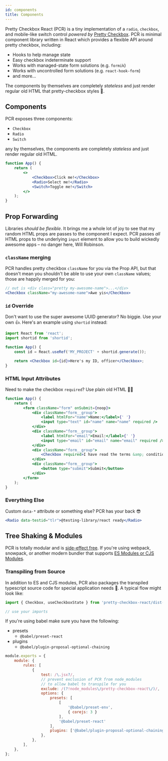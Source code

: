 ```yaml
---
id: components
title: Components
---
```


Pretty Checkbox React (PCR) is a tiny implementation of a `radio`, `checkbox`, and mobile-like switch control _powered by_ [Pretty Checkbox](https://pretty-checkbox.netlify.app/). PCR is minimal component library written in React which provides a flexible API around pretty checkbox, including:

-   Hooks to help manage state
-   Easy checkbox indeterminate support
-   Works with managed-state form solutions (e.g. `formik`)
-   Works with uncontrolled form solutions (e.g. `react-hook-form`)
-   and more...

The components by themselves are completely _stateless_ and just render regular old HTML that pretty-checkbox styles 💅.

## Components

PCR exposes three components:

-   `Checkbox`
-   `Radio`
-   `Switch`

any by themselves, the components are completely _stateless_ and just render regular old HTML.

```jsx live
function App() {
    return (
        <>
            <Checkbox>Click me!</Checkbox>
            <Radio>Select me!</Radio>
            <Switch>Toggle me!</Switch>
        </>
    );
}
```

## Prop Forwarding

Libraries _should be flexible_. It brings me a whole lot of joy to see that my random HTML props are passes to the component I expect. PCR passes _all_ HTML props to the underlying `input` element to allow you to build wickedly awesome apps &ndash; no danger here, Will Robinson.

### `className` merging

PCR handles pretty checkbox `className` for you via the Prop API, but that doesn't mean you shouldn't be able to use your own `className` values; those are happily merged for you:

```jsx
// out is <div class="pretty my-awesome-name">...</div>
<Checkbox className="my-awesome-name">Awe yis</Checkbox>
```

### `id` Override

Don't want to use the super awesome UUID generator? No biggie. Use your own :+1:. Here's an example using `shortid` instead:

```jsx
import React from 'react';
import shortid from 'shortid';

function App() {
    const id = React.useRef('MY_PROJECT' + shortid.generate());

    return <Checkbox id={id}>Here's my ID, officer</Checkbox>;
}
```

### HTML Input Attributes

Need to make the checkbox `required`? Use plain old HTML 👩‍💻

```jsx live
function App() {
    return (
        <form className="form" onSubmit={noop}>
            <div className="form__group">
                <label htmlFor="name">Name:</label>{' '}
                <input type="text" id="name" name="name" required />
            </div>
            <div className="form__group">
                <label htmlFor="email">Email:</label>{' '}
                <input type="email" id="email" name="email" required />
            </div>
            <div className="form__group">
                <Checkbox required>I have read the terms &amp; conditions</Checkbox>
            </div>
            <div className="form__group">
                <button type="submit">Submit</button>
            </div>
        </form>
    );
}
```

### Everything Else

Custom `data-*` attribute or something else? PCR has your back :sunglasses:

```jsx
<Radio data-testid="tlr">@testing-library/react ready</Radio>
```

## Tree Shaking & Modules

PCR is totally modular and is [side-effect free](https://webpack.js.org/guides/tree-shaking/#clarifying-tree-shaking-and-sideeffects). If you're using webpack, snowpack, or another modern bundler that supports [ES Modules or CJS Modules](https://webpack.js.org/concepts/modules/).

### Transpiling from Source

In addition to ES and CJS modules, PCR also packages the transpiled typescript source code for special application needs 🙂. A typical flow might look like:

```js title="App.js"
import { Checkbox, useCheckboxState } from 'pretty-checkbox-react/dist-src/index';

// use your imports
```

If you're using babel make sure you have the following:

-   presets
    -   `@babel/preset-react`
-   plugins
    -   `@babel/plugin-proposal-optional-chaining`

```js title="webpack.config.js"
module.exports = {
    module: {
        rules: [
            {
                test: /\.jsx?/,
                // prevent exclusion of PCR from node_modules
                // to allow babel to transpile for you
                exclude: /(?!node_modules\/pretty-checkbox-react\/)/,
                options: {
                    presets: [
                        [
                            '@babel/preset-env',
                            { corejs: 3 }
                        ],
                        '@babel/preset-react'
                    ],
                    plugins: ['@babel/plugin-proposal-optional-chaining'],
                },
            },
        ],
    },
};
```
